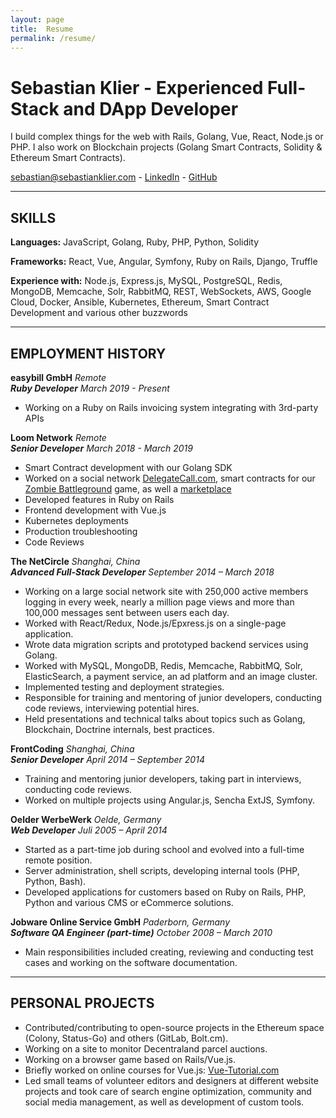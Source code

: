 ```yaml
---
layout: page
title:  Resume
permalink: /resume/
---
```


# Sebastian Klier - Experienced Full-Stack and DApp Developer

I build complex things for the web with Rails, Golang, Vue, React, Node.js or PHP. I also work on Blockchain projects (Golang Smart Contracts, Solidity & Ethereum Smart Contracts).

[sebastian@sebastianklier.com](mailto:sebastian@sebastianklier.com) - [LinkedIn](http://www.linkedin.com/in/sebastianklier) - [GitHub](http://github.com/sekl)

---

## SKILLS

**Languages:** JavaScript, Golang, Ruby, PHP, Python, Solidity

**Frameworks:** React, Vue, Angular, Symfony, Ruby on Rails, Django, Truffle

**Experience with:** Node.js, Express.js, MySQL, PostgreSQL, Redis, MongoDB,
Memcache, Solr, RabbitMQ, REST, WebSockets, AWS, Google Cloud, Docker, Ansible, Kubernetes, Ethereum, Smart Contract Development and various other buzzwords

---

## EMPLOYMENT HISTORY

**easybill GmbH** *Remote*  
***Ruby Developer*** *March 2019 - Present*

* Working on a Ruby on Rails invoicing system integrating with 3rd-party APIs

**Loom Network** *Remote*  
***Senior Developer*** *March 2018 - March 2019*

* Smart Contract development with our Golang SDK
* Worked on a social network [DelegateCall.com](https://www.delegatecall.com), smart contracts for our [Zombie Battleground](https://www.kickstarter.com/projects/328862817/zombie-battleground-the-new-generation-of-ccg-tcg/) game, as well a [marketplace](https://loom.games/)
* Developed features in Ruby on Rails
* Frontend development with Vue.js
* Kubernetes deployments
* Production troubleshooting
* Code Reviews

**The NetCircle** *Shanghai, China*  
***Advanced Full-Stack Developer*** *September 2014 – March 2018*

* Working on a large social network site with 250,000 active members logging in every
week, nearly a million page views and more than 100,000 messages sent between
users each day.
* Worked with React/Redux, Node.js/Epxress.js on a single-page application.
* Wrote data migration scripts and prototyped backend services using Golang.
* Worked with MySQL, MongoDB, Redis, Memcache, RabbitMQ, Solr, ElasticSearch, a payment service, an
ad platform and an image cluster.
* Implemented testing and deployment strategies.
* Responsible for training and mentoring of junior developers, conducting code
reviews, interviewing potential hires.
* Held presentations and technical talks about topics such as Golang, Blockchain, Doctrine internals, best practices.

**FrontCoding** *Shanghai, China*  
***Senior Developer*** *April 2014 – September 2014*

* Training and mentoring junior developers, taking part in interviews, conducting code reviews.
* Worked on multiple projects using Angular.js, Sencha ExtJS, Symfony.

**Oelder WerbeWerk** *Oelde, Germany*  
***Web Developer*** *Juli 2005 – April 2014*

* Started as a part-time job during school and evolved into a full-time remote position.
* Server administration, shell scripts, developing internal tools (PHP, Python, Bash).
* Developed applications for customers based on Ruby on Rails, PHP, Python and various CMS or eCommerce solutions.

**Jobware Online Service GmbH** *Paderborn, Germany*  
***Software QA Engineer (part-time)*** *October 2008 – March 2010*

* Main responsibilities included creating, reviewing and conducting test cases and
working on the software documentation.

---

## PERSONAL PROJECTS

* Contributed/contributing to open-source projects in the Ethereum space (Colony, Status-Go) and others (GitLab, Bolt.cm).
* Working on a site to monitor Decentraland parcel auctions.
* Working on a browser game based on Rails/Vue.js.
* Briefly worked on online courses for Vue.js: [Vue-Tutorial.com](https://www.vue-tutorial.com)
* Led small teams of volunteer editors and designers at different website projects and
took care of search engine optimization, community and social media management, as
well as development of custom tools.

